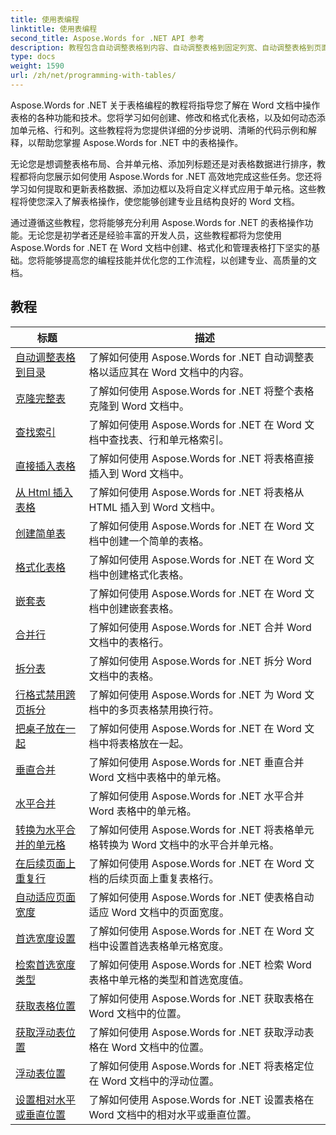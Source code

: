 ```yaml
---
title: 使用表编程
linktitle: 使用表编程
second_title: Aspose.Words for .NET API 参考
description: 教程包含自动调整表格到内容、自动调整表格到固定列宽、自动调整表格到页面宽度、从数据表构建表格、从导入表格
type: docs
weight: 1590
url: /zh/net/programming-with-tables/
---
```

Aspose.Words for .NET 关于表格编程的教程将指导您了解在 Word 文档中操作表格的各种功能和技术。您将学习如何创建、修改和格式化表格，以及如何动态添加单元格、行和列。这些教程将为您提供详细的分步说明、清晰的代码示例和解释，以帮助您掌握 Aspose.Words for .NET 中的表格操作。

无论您是想调整表格布局、合并单元格、添加列标题还是对表格数据进行排序，教程都将向您展示如何使用 Aspose.Words for .NET 高效地完成这些任务。您还将学习如何提取和更新表格数据、添加边框以及将自定义样式应用于单元格。这些教程将使您深入了解表格操作，使您能够创建专业且结构良好的 Word 文档。

通过遵循这些教程，您将能够充分利用 Aspose.Words for .NET 的表格操作功能。无论您是初学者还是经验丰富的开发人员，这些教程都将为您使用 Aspose.Words for .NET 在 Word 文档中创建、格式化和管理表格打下坚实的基础。您将能够提高您的编程技能并优化您的工作流程，以创建专业、高质量的文档。

 ## 教程
| 标题 | 描述 |
| --- | --- |
| [自动调整表格到目录](./auto-fit-table-to-contents/) | 了解如何使用 Aspose.Words for .NET 自动调整表格以适应其在 Word 文档中的内容。 |
| [克隆完整表](./clone-complete-table/) | 了解如何使用 Aspose.Words for .NET 将整个表格克隆到 Word 文档中。 |
| [查找索引](./finding-index/) | 了解如何使用 Aspose.Words for .NET 在 Word 文档中查找表、行和单元格索引。 |
| [直接插入表格](./insert-table-directly/) | 了解如何使用 Aspose.Words for .NET 将表格直接插入到 Word 文档中。 |
| [从 Html 插入表格](./insert-table-from-html/) | 了解如何使用 Aspose.Words for .NET 将表格从 HTML 插入到 Word 文档中。 |
| [创建简单表](./create-simple-table/) | 了解如何使用 Aspose.Words for .NET 在 Word 文档中创建一个简单的表格。 |
| [格式化表格](./formatted-table/) | 了解如何使用 Aspose.Words for .NET 在 Word 文档中创建格式化表格。 |
| [嵌套表](./nested-table/) | 了解如何使用 Aspose.Words for .NET 在 Word 文档中创建嵌套表格。 |
| [合并行](./combine-rows/) | 了解如何使用 Aspose.Words for .NET 合并 Word 文档中的表格行。 |
| [拆分表](./split-table/) | 了解如何使用 Aspose.Words for .NET 拆分 Word 文档中的表格。 |
| [行格式禁用跨页拆分](./row-format-disable-break-across-pages/) | 了解如何使用 Aspose.Words for .NET 为 Word 文档中的多页表格禁用换行符。 |
| [把桌子放在一起](./keep-table-together/) | 了解如何使用 Aspose.Words for .NET 在 Word 文档中将表格放在一起。 |
| [垂直合并](./vertical-merge/) | 了解如何使用 Aspose.Words for .NET 垂直合并 Word 文档中表格中的单元格。 |
| [水平合并](./horizontal-merge/) | 了解如何使用 Aspose.Words for .NET 水平合并 Word 表格中的单元格。 |
| [转换为水平合并的单元格](./convert-to-horizontally-merged-cells/) | 了解如何使用 Aspose.Words for .NET 将表格单元格转换为 Word 文档中的水平合并单元格。 |
| [在后续页面上重复行](./repeat-rows-on-subsequent-pages/) | 了解如何使用 Aspose.Words for .NET 在 Word 文档的后续页面上重复表格行。 |
| [自动适应页面宽度](./auto-fit-to-page-width/) | 了解如何使用 Aspose.Words for .NET 使表格自动适应 Word 文档中的页面宽度。 |
| [首选宽度设置](./preferred-width-settings/) | 了解如何使用 Aspose.Words for .NET 在 Word 文档中设置首选表格单元格宽度。 |
| [检索首选宽度类型](./retrieve-preferred-width-type/) | 了解如何使用 Aspose.Words for .NET 检索 Word 表格中单元格的类型和首选宽度值。 |
| [获取表格位置](./get-table-position/) | 了解如何使用 Aspose.Words for .NET 获取表格在 Word 文档中的位置。 |
| [获取浮动表位置](./get-floating-table-position/) | 了解如何使用 Aspose.Words for .NET 获取浮动表格在 Word 文档中的位置。 |
| [浮动表位置](./floating-table-position/) | 了解如何使用 Aspose.Words for .NET 将表格定位在 Word 文档中的浮动位置。 |
| [设置相对水平或垂直位置](./set-relative-horizontal-or-vertical-position/) | 了解如何使用 Aspose.Words for .NET 设置表格在 Word 文档中的相对水平或垂直位置。 |